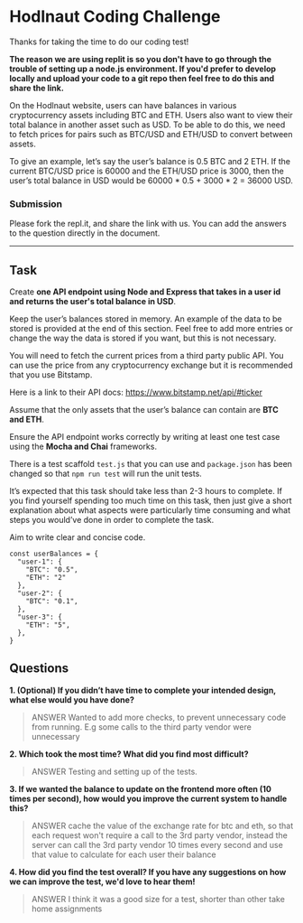 # Hodlnaut Coding Challenge

Thanks for taking the time to do our coding test!

__The reason we are using replit is so you don't have to go through the trouble of setting up a node.js environment. If you'd prefer to develop locally and upload your code to a git repo then feel free to do this and share the link.__

On the Hodlnaut website, users can have balances in various cryptocurrency assets including BTC and ETH. Users also want to view their total balance in another asset such as USD. To be able to do this, we need to fetch prices for pairs such as BTC/USD and ETH/USD to convert between assets.

To give an example, let’s say the user’s balance is 0.5 BTC and 2 ETH. If the current BTC/USD price is 60000 and the ETH/USD price is 3000, then the user’s total balance in USD would be 60000 \* 0.5 + 3000 \* 2 = 36000 USD.

### Submission
Please fork the repl.it, and share the link with us. You can add the answers to the question directly in the document.

----

## Task

Create __one API endpoint using Node and Express that takes in a user id and returns the user's total balance in USD__.

Keep the user’s balances stored in memory. An example of the data to be stored is provided at the end of this section. Feel free to add more entries or change the way the data is stored if you want, but this is not necessary.

You will need to fetch the current prices from a third party public API. You can use the price from any cryptocurrency exchange but it is recommended that you use Bitstamp.

Here is a link to their API docs: https://www.bitstamp.net/api/#ticker

Assume that the only assets that the user’s balance can contain are __BTC and ETH__.

Ensure the API endpoint works correctly by writing at least one test case using the __Mocha and Chai__ frameworks.

There is a test scaffold  `test.js` that you can use and `package.json` has been changed so that `npm run test` will run the unit tests.

It’s expected that this task should take less than 2-3 hours to complete. If you find yourself spending too much time on this task, then just give a short explanation about what aspects were particularly time consuming and what steps you would’ve done in order to complete the task.

Aim to write clear and concise code.

```
const userBalances = {
  "user-1": {
    "BTC": "0.5",
    "ETH": "2"
  },
  "user-2": {
    "BTC": "0.1",
  },
  "user-3": {
    "ETH": "5",
  },
}
```

## Questions
__1. (Optional) If you didn’t have time to complete your intended design, what else would you have done?__
> ANSWER
Wanted to add more checks, to prevent unnecessary code from running. E.g some calls to the third party vendor were unnecessary

__2. Which took the most time? What did you find most difficult?__
> ANSWER
Testing and setting up of the tests.

__3. If we wanted the balance to update on the frontend more often (10 times per second), how would you improve the current system to handle this?__
> ANSWER
cache the value of the exchange rate for btc and eth, so that each request won't require a call to the 3rd party vendor, instead the server can call the 3rd party vendor 10 times every second and use that value to calculate for each user their balance

__4. How did you find the test overall? If you have any suggestions on how we can improve the test, we'd love to hear them!__
> ANSWER
I think it was a good size for a test, shorter than other take home assignments
